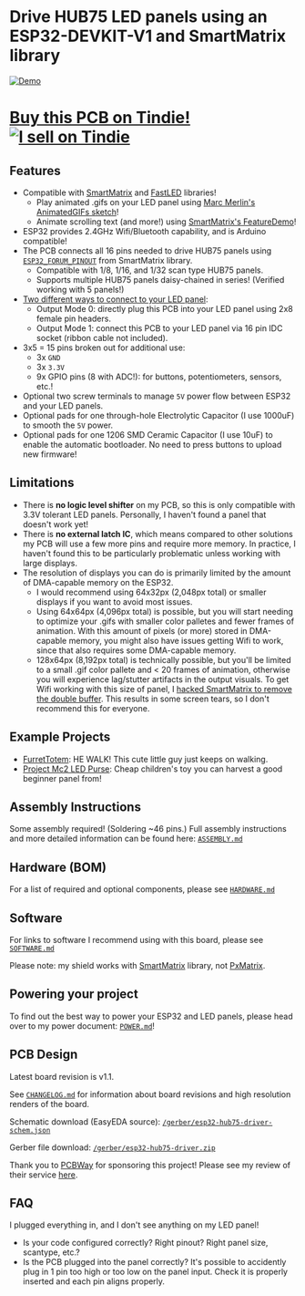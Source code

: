 # Drive HUB75 LED panels using an ESP32-DEVKIT-V1 and SmartMatrix library
[![Demo](https://github.com/rorosaurus/esp32-hub75-driver/raw/master/images/demo.gif)](https://www.youtube.com/watch?v=UengvMiGzF8)

# [Buy this PCB on Tindie! ![I sell on Tindie](https://github.com/rorosaurus/esp32-hub75-driver/raw/master/images/tindie.png)](https://www.tindie.com/products/18357/)

## Features

* Compatible with [SmartMatrix](https://github.com/pixelmatix/SmartMatrix/tree/teensylc) and [FastLED](https://github.com/FastLED/FastLED) libraries!
  * Play animated .gifs on your LED panel using [Marc Merlin's AnimatedGIFs sketch](https://github.com/marcmerlin/AnimatedGIFs)!
  * Animate scrolling text (and more!) using [SmartMatrix's FeatureDemo](https://github.com/pixelmatix/SmartMatrix/tree/teensylc/examples/FeatureDemo)!
* ESP32 provides 2.4GHz Wifi/Bluetooth capability, and is Arduino compatible!
* The PCB connects all 16 pins needed to drive HUB75 panels using [`ESP32_FORUM_PINOUT`](https://github.com/pixelmatix/SmartMatrix/blob/teensylc/src/MatrixHardware_ESP32_V0.h#L37) from SmartMatrix library.
  * Compatible with 1/8, 1/16, and 1/32 scan type HUB75 panels.
  * Supports multiple HUB75 panels daisy-chained in series! (Verified working with 5 panels!)
* [Two different ways to connect to your LED panel](https://github.com/rorosaurus/esp32-hub75-driver/blob/master/ASSEMBLY.md#step-1-mount-output-connector-onto-the-pcb):
  * Output Mode 0: directly plug this PCB into your LED panel using 2x8 female pin headers.
  * Output Mode 1: connect this PCB to your LED panel via 16 pin IDC socket (ribbon cable not included).
* 3x5 = 15 pins broken out for additional use: 
  * 3x `GND`
  * 3x `3.3V`
  * 9x GPIO pins (8 with ADC!): for buttons, potentiometers, sensors, etc.!
* Optional two screw terminals to manage `5V` power flow between ESP32 and your LED panels.
* Optional pads for one through-hole Electrolytic Capacitor (I use 1000uF) to smooth the `5V` power.
* Optional pads for one 1206 SMD Ceramic Capacitor (I use 10uF) to enable the automatic bootloader. No need to press buttons to upload new firmware!

## Limitations
* There is **no logic level shifter** on my PCB, so this is only compatible with 3.3V tolerant LED panels. Personally, I haven't found a panel that doesn't work yet!
* There is **no external latch IC**, which means compared to other solutions my PCB will use a few more pins and require more memory. In practice, I haven't found this to be particularly problematic unless working with large displays.
* The resolution of displays you can do is primarily limited by the amount of DMA-capable memory on the ESP32.
  * I would recommend using 64x32px (2,048px total) or smaller displays if you want to avoid most issues.
  * Using 64x64px (4,096px total) is possible, but you will start needing to optimize your .gifs with smaller color palletes and fewer frames of animation. With this amount of pixels (or more) stored in DMA-capable memory, you might also have issues getting Wifi to work, since that also requires some DMA-capable memory.
  * 128x64px (8,192px total) is technically possible, but you'll be limited to a small .gif color pallete and < 20 frames of animation, otherwise you will experience lag/stutter artifacts in the output visuals. To get Wifi working with this size of panel, I [hacked SmartMatrix to remove the double buffer](https://github.com/rorosaurus/SmartMatrix/commit/c46fe8d7be686caaaa3b7198bc4b7b24c6114df8). This results in some screen tears, so I don't recommend this for everyone.

## Example Projects
* [FurretTotem](https://ravefurret.com/): HE WALK! This cute little guy just keeps on walking.
* [Project Mc2 LED Purse](https://github.com/rorosaurus/project-mc2-led-purse): Cheap children's toy you can harvest a good beginner panel from!

## Assembly Instructions
Some assembly required! (Soldering ~46 pins.) Full assembly instructions and more detailed information can be found here: [`ASSEMBLY.md`](https://github.com/rorosaurus/esp32-hub75-driver/blob/master/ASSEMBLY.md)

## Hardware (BOM)
For a list of required and optional components, please see [`HARDWARE.md`](https://github.com/rorosaurus/esp32-hub75-driver/blob/master/HARDWARE.md)

## Software
For links to software I recommend using with this board, please see [`SOFTWARE.md`](https://github.com/rorosaurus/esp32-hub75-driver/blob/master/SOFTWARE.md)

Please note: my shield works with [SmartMatrix](https://github.com/pixelmatix/SmartMatrix/tree/teensylc) library, not [PxMatrix](https://github.com/2dom/PxMatrix).

## Powering your project
To find out the best way to power your ESP32 and LED panels, please head over to my power document: [`POWER.md`](https://github.com/rorosaurus/esp32-hub75-driver/blob/master/POWER.md)!

## PCB Design
Latest board revision is v1.1.

See [`CHANGELOG.md`](https://github.com/rorosaurus/esp32-hub75-driver/blob/master/CHANGELOG.md) for information about board revisions and high resolution renders of the board.

Schematic download (EasyEDA source): [`/gerber/esp32-hub75-driver-schem.json`](https://github.com/rorosaurus/esp32-hub75-driver/blob/master/gerber/esp32-hub75-driver-schem.json)

Gerber file download: [`/gerber/esp32-hub75-driver.zip`](https://github.com/rorosaurus/esp32-hub75-driver/blob/master/gerber/esp32-hub75-driver.zip)

Thank you to [PCBWay](https://www.pcbway.com/) for sponsoring this project! Please see my review of their service [here](https://www.youtube.com/watch?v=prrjjGhm5Mo).

## FAQ
I plugged everything in, and I don't see anything on my LED panel!
* Is your code configured correctly? Right pinout? Right panel size, scantype, etc.?
* Is the PCB plugged into the panel correctly?  It's possible to accidently plug in 1 pin too high or too low on the panel input. Check it is properly inserted and each pin aligns properly.
